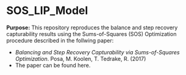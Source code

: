 # SOS_LIP_Model

**Purpose:** This repository reproduces the balance and step recovery capturability results using the Sums-of-Squares (SOS) Optimization procedure described in the follwing paper: 
* *Balancing and Step Recovery Capturability via Sums-of-Squares Optimization*. Posa, M. Koolen, T. Tedrake, R. (2017)
* The paper can be found here.
